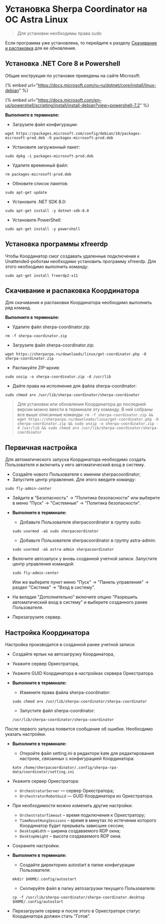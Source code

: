 # Установка Sherpa Coordinator на ОС Astra Linux

> Для установки необходимы права sudo

Если программа уже установлена, то перейдите к разделу [Скачивание и распаковка](ustanovka-sherpa-coordinator-na-os-astra-linux.md#skachivanie-i-raspakovka-koordinatora) для ее обновления.&#x20;

## Установка .NET Core 8 и Powershell

Общие инструкции по установке приведены на сайте Microsoft:

{% embed url="https://docs.microsoft.com/ru-ru/dotnet/core/install/linux-debian" %}

{% embed url="https://docs.microsoft.com/en-us/powershell/scripting/install/install-debian?view=powershell-7.2" %}

**Выполните в терминале:**

* Загрузите файл конфигурации:

```
wget https://packages.microsoft.com/config/debian/10/packages-microsoft-prod.deb -O packages-microsoft-prod.deb
```

* Установите загруженный пакет:

```
sudo dpkg -i packages-microsoft-prod.deb
```

* Удалите временный файл:

```
rm packages-microsoft-prod.deb
```

* Обновите список пакетов:

```
sudo apt-get update
```

* Установите .NET SDK 8.0:

```
sudo apt-get install -y dotnet-sdk-8.0
```

* Установите PowerShell:

```
sudo apt-get install -y powershell
```

## Установка программы xfreerdp

Чтобы Координатор смог создавать удаленные подключения к Unattended-роботам необходимо установить программу xfreerdp. Для этого необходимо выполнить команду:

```
sudo apt-get install freerdp2-x11
```

## Скачивание и распаковка Координатора

Для скачивания и распаковки Координатора необходимо выполнить ряд команд.

**Выполните в терминале:**

* Удалите файл sherpa-coordinator.zip:

```
rm -f sherpa-coordinator.zip
```

* &#x20;Загрузите файл sherpa-coordinator.zip:

```
wget https://sherparpa.ru/downloads/linux/get-coordinator.php -O sherpa-coordinator.zip
```

* &#x20;Распакуйте ZIP-архив:

```
sudo unzip -o sherpa-coordinator.zip -d /usr/lib
```

* Дайте права на исполнение для файла sherpa-coordinator:

```
sudo chmod a+x /usr/lib/sherpa-coordinator/sherpa-coordinator
```

> Для установки или обновления Координатора до последней версии можно ввести в терминале эту команду. В ней собраны все выше описанные команды: `rm -f sherpa-coordinator.zip && wget https://sherparpa.ru/downloads/linux/get-coordinator.php -O sherpa-coordinator.zip && sudo unzip -o sherpa-coordinator.zip -d /usr/lib && sudo chmod a+x /usr/lib/sherpa-coordinator/sherpa-coordinator`

## Первичная настройка

Для автоматического запуска Координатора необходимо создать Пользователя и включить у него автоматический вход в систему.

* Создайте нового Пользователя с именем sherpacoordinator;
* Запустите центр управления. Для этого введите команду:&#x20;

```
sudo fly-admin-center
```

* Зайдите в "Безопасность" → "Политика безопасности" или выберите в меню "Пуск" → "Системные" → "Политика безопасности".&#x20;
*   **Выполните в терминале:**

    * Добавьте Пользователя sherpacoordinator в группу sudo:

    `sudo usermod -aG sudo sherpacoordinator`

    * Добавьте Пользователя sherpacoordinator в группу astra-admin:

    `sudo usermod -aG astra-admin sherpacoordinator`
*   Включите автозапуск у вновь созданной учетной записи. Запустите центр управления командой:&#x20;

    `sudo fly-admin-center`

    Или же выберите пункт меню "Пуск" → "Панель управления" → раздел "Система" → "Вход в систему".
* На вкладке "Дополнительно" включите опцию "Разрешить автоматический вход в систему" и выберите созданного ранее Пользователя.
* Перезагрузите сервер.

## Настройка Координатора

Настройка производится в созданной ранее учетной записи:

* Создайте ярлык на автозагрузку Координатора,
* Укажите сервер Оркестратора,
* Укажите GUID Координатора в настройках сервера Оркестратора.
*   **Выполните в терминале:**

    * Измените права файла sherpa-coordinator:

    `sudo chmod a+x /usr/lib/sherpa-coordinator/sherpa-coordinator`

    * Запустите файл sherpa-coordinator:

    `/usr/lib/sherpa-coordinator/sherpa-coordinator`

После первого запуска появится сообщение об ошибке. Необходимо указать настройки.

*   **Выполните в терминале:**

    * Откройте файл setting.ini в редакторе kate для редактирования настроек, связанных с конфигурацией Координатора:

    `kate /home/sherpacoordinator/.config/sherpa-rpa-data/coordinator/setting.ini`
* Укажите сервер Оркестратора:
  * `OrchestratorServer` — сервер Оркестратора;
  * `OrchestratorRobotGuid` — GUID Координатора из Оркестратора.
* При необходимости можно изменить другие настройки:
  * `OrchestratorTimeout` – время подключения к Оркестратору;
  * `TimeResetHungSessions` – время в минутах по истечении которого Координатор будет прерывать зависшие сессии;
  * `DesktopWidth` – ширина создаваемого RDP окна;
  * `DesktopHeight` – высота создаваемого RDP окна.
* Сохраните настройки.
*   **Выполните в терминале:**

    * Создайте директорию autostart в папке конфигурации Пользователя:

    `mkdir $HOME/.config/autostart`

    * Скопируйте файл в папку автозагрузки текущего Пользователя:

    `cp -f /usr/lib/sherpa-coordinator/sherpa-coordinator.desktop $HOME/.config/autostart`
* Перезагрузите сервер и после этого в Оркестраторе статус Координатора должен стать "Готов".
